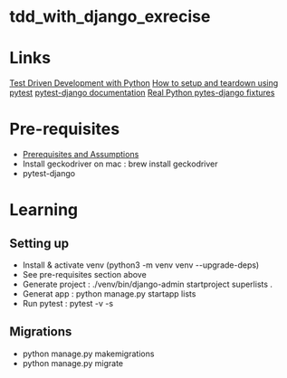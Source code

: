 # tdd_with_django_exrecise

# Links
[Test Driven Development with Python](https://www.obeythetestinggoat.com/book/chapter_01.html)
[How to setup and teardown using pytest](https://www.youtube.com/watch?v=JJmTO95AoqE)
[pytest-django documentation](https://pytest-django.readthedocs.io/en/latest/)
[Real Python pytes-django fixtures](https://realpython.com/django-pytest-fixtures/)


# Pre-requisites
- [Prerequisites and Assumptions](https://www.obeythetestinggoat.com/book/pre-requisite-installations.html)
- Install geckodriver on mac : brew install geckodriver
- pytest-django

# Learning
## Setting up
- Install & activate venv (python3 -m venv venv --upgrade-deps)
- See pre-requisites section above
- Generate project : ./venv/bin/django-admin startproject superlists .
- Generat app : python manage.py startapp lists
- Run pytest : pytest -v -s

## Migrations
- python manage.py makemigrations
- python manage.py migrate